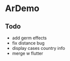 # ArDemo
## Todo
 - add germ effects
 - fix distance bug
 - display cases country info
 - merge w flutter 
